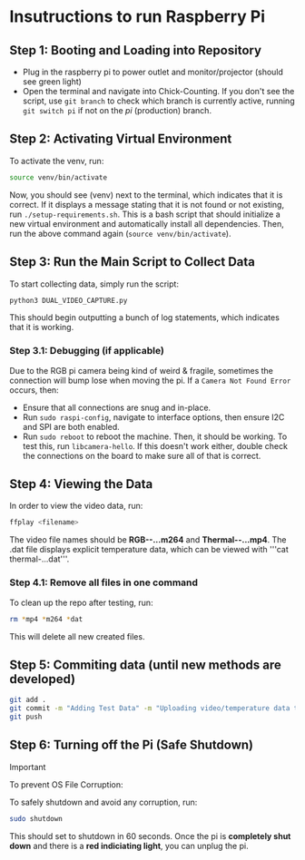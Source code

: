 # Insutructions to run Raspberry Pi

## Step 1: Booting and Loading into Repository

- Plug in the raspberry pi to power outlet and monitor/projector (should see green light)
- Open the terminal and navigate into Chick-Counting. If you don't see the script, use ```git branch``` to check which branch is currently active, running ```git switch pi``` if not on the *pi* (production) branch.

## Step 2: Activating Virtual Environment

To activate the venv, run:

```BASH
source venv/bin/activate
```

Now, you should see (venv) next to the terminal, which indicates that it is correct. If it displays a message stating that it is not found or not existing, run ```./setup-requirements.sh```. This is a bash script that should initialize a new virtual environment and automatically install all dependencies. Then, run the above command again (```source venv/bin/activate```).

## Step 3: Run the Main Script to Collect Data

To start collecting data, simply run the script:

```BASH
python3 DUAL_VIDEO_CAPTURE.py
```

This should begin outputting a bunch of log statements, which indicates that it is working.

### Step 3.1: Debugging (if applicable)

Due to the RGB pi camera being kind of weird & fragile, sometimes the connection will bump lose when moving the pi. If a ```Camera Not Found Error``` occurs, then:

- Ensure that all connections are snug and in-place.
- Run ```sudo raspi-config```, navigate to interface options, then ensure I2C and SPI are both enabled.
- Run ```sudo reboot``` to reboot the machine. Then, it should be working. To test this, run ```libcamera-hello```. If this doesn't work either, double check the connections on the board to make sure all of that is correct.

## Step 4: Viewing the Data

In order to view the video data, run:

```BASH
ffplay <filename>
```

The video file names should be **RGB--...m264** and **Thermal--...mp4**. The .dat file displays explicit temperature data, which can be viewed with '''cat thermal-...dat'''.

### Step 4.1: Remove all files in one command

To clean up the repo after testing, run:

```BASH
rm *mp4 *m264 *dat
```

This will delete all new created files.

## Step 5: Commiting data (until new methods are developed)

```BASH
git add .
git commit -m "Adding Test Data" -m "Uploading video/temperature data to git LFS"
git push
```
## Step 6: Turning off the Pi (Safe Shutdown)

>[!IMPORTANT]
> To prevent OS File Corruption:

To safely shutdown and avoid any corruption, run:

```BASH
sudo shutdown
```

This should set to shutdown in 60 seconds. Once the pi is **completely shut down** and there is a **red indiciating light**, you can unplug the pi.


